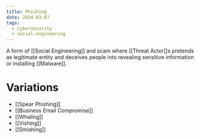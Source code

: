 ```yaml
---
title: Phishing
date: 2024-03-07
tags:
  - cybersecurity
  - social-engineering
---
```


A form of [[Social Engineering]] and scam where [[Threat Actor]]s pretends as legitimate entity and deceives people into revealing sensitive information or installing [[Malware]].

# Variations

- [[Spear Phishing]]
- [[Business Email Compromise]]
- [[Whaling]]
- [[Vishing]]
- [[Smishing]]
